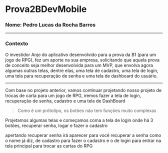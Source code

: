 # Prova2BDevMobile

### Nome: Pedro Lucas da Rocha Barros

-----------------

### Contexto 

O investidor Anjo do aplicativo desenvolvido para a prova da B1 (para um jogo de RPG), fez um aporte na sua empresa, solicitando que aquela prova de conceito seja melhor desenvolvida para um MVP, que envolva agora algumas outras telas, dentre elas, uma tela de cadastro, uma tela de login, uma tela para recuperação de senha e uma tela de dashboard do usuário.

------------------

Com base no projeto anterior, vamos continuar projetando nosso projeto de trocas de carta para um jogo de RPG, iremos fazer a tela de login, recuperação de senha, cadastro e uma tela de DashBoard

> Como é um prótotipo, os botões não tem funções muito complexas

Projetamos algumas telas e começamos coma a tela de login onde há 3 botões, recuperar senha, logar e fazer o cadastro

apertando recuperar senha irá aparecer para você recuperar a senha como o nome já diz, de cadastro para fazer o cadastro e o de login para entrar na tela principal para trocar as cartas do RPG
